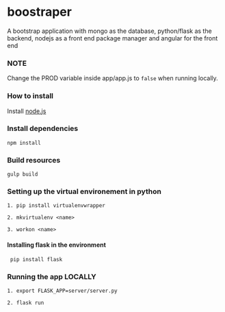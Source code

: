 # boostraper
A bootstrap application with mongo as the database, python/flask as the backend, nodejs as a front end package manager and angular for the front end

### NOTE
  
  Change the PROD variable inside app/app.js to `false` when running locally.

### How to install

  Install  [node.js](https://nodejs.org)

### Install dependencies

    npm install
  
### Build resources

    gulp build

### Setting up the virtual environement in python
  
    1. pip install virtualenvwrapper
  
    2. mkvirtualenv <name>
  
    3. workon <name>
  
#### Installing flask in the environment

     pip install flask
    
### Running the app LOCALLY

    1. export FLASK_APP=server/server.py
  
    2. flask run
